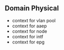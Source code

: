 Domain Physical
---------------

- context for vlan pool
- context for aaep
- context for node
- context for intf
- context for epg